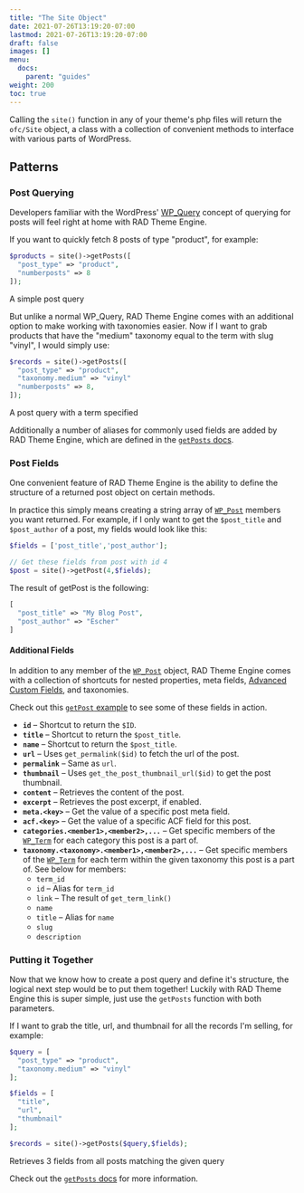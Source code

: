 ```yaml
---
title: "The Site Object"
date: 2021-07-26T13:19:20-07:00
lastmod: 2021-07-26T13:19:20-07:00
draft: false
images: []
menu:
  docs:
    parent: "guides"
weight: 200
toc: true
---
```


Calling the `site()` function in any of your theme's php files will return the `ofc/Site` object, a class with a collection of convenient methods to interface with various parts of WordPress.

## Patterns

### Post Querying

Developers familiar with the WordPress' [WP_Query](https://developer.wordpress.org/reference/functions/get_posts/) concept of querying for posts will feel right at home with RAD Theme Engine.

If you want to quickly fetch 8 posts of type "product", for example:

```php
$products = site()->getPosts([
  "post_type" => "product",
  "numberposts" => 8
]);
```
<div class="code-caption">A simple post query</div>

But unlike a normal WP_Query, RAD Theme Engine comes with an additional option to make working with taxonomies easier. Now if I want to grab products that have the "medium" taxonomy equal to the term with slug "vinyl", I would simply use:

```php 
$records = site()->getPosts([
  "post_type" => "product",
  "taxonomy.medium" => "vinyl"
  "numberposts" => 8,
]);
```
<div class="code-caption">A post query with a term specified</div>

Additionally a number of aliases for commonly used fields are added by RAD Theme Engine, which are defined in the [`getPosts` docs](../../reference/getposts#arguments).


### Post Fields

One convenient feature of RAD Theme Engine is the ability to define the structure of a returned post object on certain methods.

In practice this simply means creating a string array of [`WP_Post`](https://developer.wordpress.org/reference/classes/wp_post/) members you want returned. For example, if I only want to get the `$post_title` and `$post_author` of a post, my fields would look like this:

```php
$fields = ['post_title','post_author'];

// Get these fields from post with id 4
$post = site()->getPost(4,$fields);
```

The result of getPost is the following:

```php
[
  "post_title" => "My Blog Post",
  "post_author" => "Escher"
]
```

#### Additional Fields

In addition to any member of the [`WP_Post`](https://developer.wordpress.org/reference/classes/wp_post/) object, RAD Theme Engine comes with a collection of shortcuts for nested properties, meta fields, [Advanced Custom Fields](https://www.advancedcustomfields.com/), and taxonomies. 

Check out this [`getPost` example](../../reference/getpost#with-fields) to see some of these fields in action.



- __`id`__ – Shortcut to return the `$ID`.
- __`title`__ – Shortcut to return the `$post_title`.
- __`name`__ – Shortcut to return the `$post_title`.
- __`url`__ – Uses `get_permalink($id)` to fetch the url of the post.
- __`permalink`__ – Same as `url`.
- __`thumbnail`__ – Uses `get_the_post_thumbnail_url($id)` to get the post thumbnail.
- __`content`__ – Retrieves the content of the post.
- __`excerpt`__ – Retrieves the post excerpt, if enabled.
- __`meta.<key>`__ – Get the value of a specific post meta field.
- __`acf.<key>`__ – Get the value of a specific ACF field for this post.
- __`categories.<member1>,<member2>,...`__ – Get specific members of the [`WP_Term`](https://developer.wordpress.org/reference/classes/wp_term) for each category this post is a part of.
- __`taxonomy.<taxonomy>.<member1>,<member2>,...`__ – Get specific members of the [`WP_Term`](https://developer.wordpress.org/reference/classes/wp_term) for each term within the given taxonomy this post is a part of. See below for members:
  - `term_id`
  - `id` – Alias for `term_id`
  - `link` – The result of `get_term_link()`
  - `name`
  - `title` – Alias for `name`
  - `slug`
  - `description`


### Putting it Together

Now that we know how to create a post query and define it's structure, the logical next step would be to put them together! Luckily with RAD Theme Engine this is super simple, just use the `getPosts` function with both parameters.

If I want to grab the title, url, and thumbnail for all the records I'm selling, for example:

```php
$query = [
  "post_type" => "product",
  "taxonomy.medium" => "vinyl"
];

$fields = [
  "title",
  "url",
  "thumbnail"
];

$records = site()->getPosts($query,$fields);
```
<div class="code-caption">Retrieves 3 fields from all posts matching the given query</div>

Check out the [`getPosts` docs](../../reference/getposts) for more information.